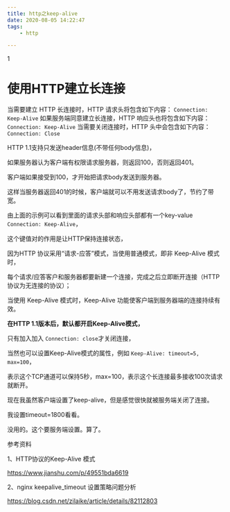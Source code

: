 ```yaml
---
title: http之keep-alive
date: 2020-08-05 14:22:47
tags:
	- http

---
```


1

# 使用HTTP建立长连接

当需要建立 HTTP 长连接时，HTTP 请求头将包含如下内容：
 `Connection: Keep-Alive`
 如果服务端同意建立长连接，HTTP 响应头也将包含如下内容：
 `Connection: Keep-Alive`
 当需要关闭连接时，HTTP 头中会包含如下内容：
 `Connection: Close`



HTTP 1.1支持只发送header信息(不带任何body信息)，

如果服务器认为客户端有权限请求服务器，则返回100，否则返回401。

客户端如果接受到100，才开始把请求body发送到服务器。

这样当服务器返回401的时候，客户端就可以不用发送请求body了，节约了带宽。



由上面的示例可以看到里面的请求头部和响应头部都有一个key-value `Connection: Keep-Alive`，

这个键值对的作用是让HTTP保持连接状态，

因为HTTP 协议采用“请求-应答”模式，当使用普通模式，即非 Keep-Alive 模式时，

每个请求/应答客户和服务器都要新建一个连接，完成之后立即断开连接（HTTP 协议为无连接的协议）；

当使用 Keep-Alive 模式时，Keep-Alive 功能使客户端到服务器端的连接持续有效。

**在HTTP 1.1版本后，默认都开启Keep-Alive模式，**

只有加入加入 `Connection: close`才关闭连接，

当然也可以设置Keep-Alive模式的属性，例如 `Keep-Alive: timeout=5, max=100`，

表示这个TCP通道可以保持5秒，max=100，表示这个长连接最多接收100次请求就断开。



现在我虽然客户端设置了keep-alive，但是感觉很快就被服务端关闭了连接。

我设置timeout=1800看看。

没用的。这个要服务端设置。算了。



参考资料

1、HTTP协议的Keep-Alive 模式

https://www.jianshu.com/p/49551bda6619

2、nginx keepalive_timeout 设置策略问题分析

https://blog.csdn.net/zilaike/article/details/82112803